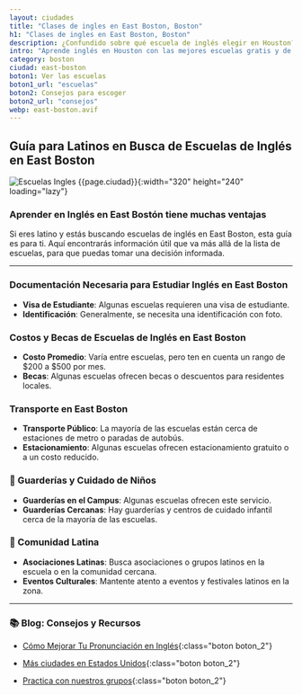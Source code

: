 ```yaml
---
layout: ciudades
title: "Clases de ingles en East Boston, Boston"
h1: "Clases de ingles en East Boston, Boston"
description: ¿Confundido sobre qué escuela de inglés elegir en Houston? ¡Haz clic y aclara tus dudas ahora! 🤩
intro: "Aprende inglés en Houston con las mejores escuelas gratis y de pago."
category: boston
ciudad: east-boston
boton1: Ver las escuelas
boton1_url: "escuelas"
boton2: Consejos para escoger
boton2_url: "consejos"
webp: east-boston.avif
---
```

## Guía para Latinos en Busca de Escuelas de Inglés en East Boston

![Escuelas Ingles {{page.ciudad}}]({{site.baseurl}}/img/{{page.webp}} "Clases inglés {{page.ciudad|capitalize}}"){:width="320" height="240" loading="lazy"}

### Aprender en Inglés en East Bostón tiene muchas ventajas

Si eres latino y estás buscando escuelas de inglés en East Boston, esta guía es para ti. Aquí encontrarás información útil que va más allá de la lista de escuelas, para que puedas tomar una decisión informada.

---

### Documentación Necesaria para Estudiar Inglés en East Boston

- **Visa de Estudiante**: Algunas escuelas requieren una visa de estudiante.
- **Identificación**: Generalmente, se necesita una identificación con foto.

### Costos y Becas de Escuelas de Inglés en East Boston

- **Costo Promedio**: Varía entre escuelas, pero ten en cuenta un rango de $200 a $500 por mes.
- **Becas**: Algunas escuelas ofrecen becas o descuentos para residentes locales.

### Transporte en East Boston

- **Transporte Público**: La mayoría de las escuelas están cerca de estaciones de metro o paradas de autobús.
- **Estacionamiento**: Algunas escuelas ofrecen estacionamiento gratuito o a un costo reducido.

### 👶 Guarderías y Cuidado de Niños

- **Guarderías en el Campus**: Algunas escuelas ofrecen este servicio.
- **Guarderías Cercanas**: Hay guarderías y centros de cuidado infantil cerca de la mayoría de las escuelas.

### 🎉 Comunidad Latina

- **Asociaciones Latinas**: Busca asociaciones o grupos latinos en la escuela o en la comunidad cercana.
- **Eventos Culturales**: Mantente atento a eventos y festivales latinos en la zona.

---

### 📚 Blog: Consejos y Recursos

- [Cómo Mejorar Tu Pronunciación en Inglés]({{'blog'|relative_url}}){:class="boton boton_2"}

- [Más ciudades en Estados Unidos]({{'escuelas'|relative_url}}){:class="boton boton_2"}

- [Practica con nuestros grupos]({{'/#formulario'|relative_url}}){:class="boton boton_2"}